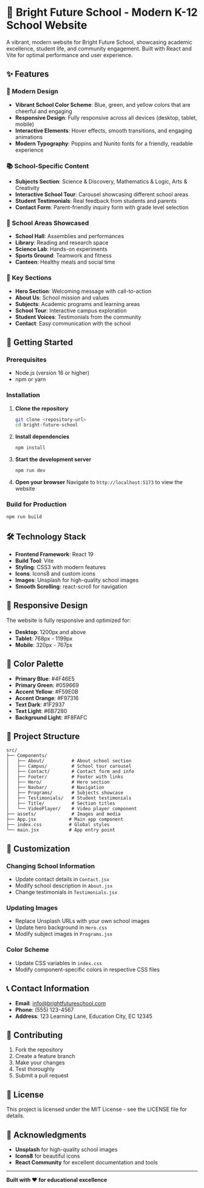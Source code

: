 # 🌟 Bright Future School - Modern K-12 School Website

A vibrant, modern website for Bright Future School, showcasing academic excellence, student life, and community engagement. Built with React and Vite for optimal performance and user experience.

## ✨ Features

### 🎨 Modern Design
- **Vibrant School Color Scheme**: Blue, green, and yellow colors that are cheerful and engaging
- **Responsive Design**: Fully responsive across all devices (desktop, tablet, mobile)
- **Interactive Elements**: Hover effects, smooth transitions, and engaging animations
- **Modern Typography**: Poppins and Nunito fonts for a friendly, readable experience

### 📚 School-Specific Content
- **Subjects Section**: Science & Discovery, Mathematics & Logic, Arts & Creativity
- **Interactive School Tour**: Carousel showcasing different school areas
- **Student Testimonials**: Real feedback from students and parents
- **Contact Form**: Parent-friendly inquiry form with grade level selection

### 🏫 School Areas Showcased
- **School Hall**: Assemblies and performances
- **Library**: Reading and research space
- **Science Lab**: Hands-on experiments
- **Sports Ground**: Teamwork and fitness
- **Canteen**: Healthy meals and social time

### 🎯 Key Sections
- **Hero Section**: Welcoming message with call-to-action
- **About Us**: School mission and values
- **Subjects**: Academic programs and learning areas
- **School Tour**: Interactive campus exploration
- **Student Voices**: Testimonials from the community
- **Contact**: Easy communication with the school

## 🚀 Getting Started

### Prerequisites
- Node.js (version 16 or higher)
- npm or yarn

### Installation

1. **Clone the repository**
   ```bash
   git clone <repository-url>
   cd bright-future-school
   ```

2. **Install dependencies**
   ```bash
   npm install
   ```

3. **Start the development server**
   ```bash
   npm run dev
   ```

4. **Open your browser**
   Navigate to `http://localhost:5173` to view the website

### Build for Production

```bash
npm run build
```

## 🛠️ Technology Stack

- **Frontend Framework**: React 19
- **Build Tool**: Vite
- **Styling**: CSS3 with modern features
- **Icons**: Icons8 and custom icons
- **Images**: Unsplash for high-quality school images
- **Smooth Scrolling**: react-scroll for navigation

## 📱 Responsive Design

The website is fully responsive and optimized for:
- **Desktop**: 1200px and above
- **Tablet**: 768px - 1199px
- **Mobile**: 320px - 767px

## 🎨 Color Palette

- **Primary Blue**: #4F46E5
- **Primary Green**: #059669
- **Accent Yellow**: #F59E0B
- **Accent Orange**: #F97316
- **Text Dark**: #1F2937
- **Text Light**: #6B7280
- **Background Light**: #F8FAFC

## 📁 Project Structure

```
src/
├── Components/
│   ├── About/          # About school section
│   ├── Campus/         # School tour carousel
│   ├── Contact/        # Contact form and info
│   ├── Footer/         # Footer with links
│   ├── Hero/           # Hero section
│   ├── Navbar/         # Navigation
│   ├── Programs/       # Subjects showcase
│   ├── Testimonials/   # Student testimonials
│   ├── Title/          # Section titles
│   └── VideoPlayer/    # Video player component
├── assets/             # Images and media
├── App.jsx            # Main app component
├── index.css          # Global styles
└── main.jsx           # App entry point
```

## 🔧 Customization

### Changing School Information
- Update contact details in `Contact.jsx`
- Modify school description in `About.jsx`
- Change testimonials in `Testimonials.jsx`

### Updating Images
- Replace Unsplash URLs with your own school images
- Update hero background in `Hero.css`
- Modify subject images in `Programs.jsx`

### Color Scheme
- Update CSS variables in `index.css`
- Modify component-specific colors in respective CSS files

## 📞 Contact Information

- **Email**: info@brightfutureschool.com
- **Phone**: (555) 123-4567
- **Address**: 123 Learning Lane, Education City, EC 12345

## 🤝 Contributing

1. Fork the repository
2. Create a feature branch
3. Make your changes
4. Test thoroughly
5. Submit a pull request

## 📄 License

This project is licensed under the MIT License - see the LICENSE file for details.

## 🙏 Acknowledgments

- **Unsplash** for high-quality school images
- **Icons8** for beautiful icons
- **React Community** for excellent documentation and tools

---

**Built with ❤️ for educational excellence**
